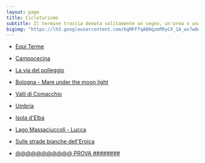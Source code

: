 ```yaml
---
layout: page
title: Cicloturismo
subtitle: Il termine traccia denota solitamente un segno, un'orma o una scia, ma possiede diversi altri significati.
bigimg: "https://lh3.googleusercontent.com/bgMFFTqA8NqzmPDyCX_1A_ws7wOn48fhehLGmaHkrF3xTQ7A_TDpPh6vtgvR3m-X32I0tkYcBH_Mg0aO-3IQDljdtnaQ53R_ifolH2fA_rSTc3PYg3tmB9vecjM3f7o11m9V5xQ5cwT2sfCblY8zI7X1jggFzq3XB7UcW_qhIXRlgJ_lIQjdfL_pp5OOftJ7i0JWlO2kawykEDzOixiXLRG5bK0gwft8oGhlrpprKU5exxXvBt71-WZ1fHjlc2AQFBoZPVX-9ecznKN-YUJKe4n71sFGPoek93yah_hHX3af5FtsW9zwDU31wUFQ-oaYW7FDRXLQpyrC6AA-tdNA4ZcBSFaK8wTJ2EA1sfd4znthJ39CkROTTLLQC8R3e6GfgffxhoiixZKsIv1XGROZJnWFAoY4JyDewXvVw2vpJDwwsMBe-zX5aatkJDutohbeYJFBRIZOdHiQomcZ1i-Q6lnVymxyHFbg--DJyuXZEbqClvZRy1rPEYMp946PAVaoPmqQjODcLOJ8dbCL7P67KCYsnYsAmsnMOrlQwGdonzSb31uIMmb1MH54C_FIY6pL56zuB2NqKJm-tDR_yXx5lsG1dHKkXK0=w901-h600-no"
---
```



- <a href="https://drive.google.com/open?id=1xvuLJJB35LNyThXZ-8sD9m0CpVE&usp=sharing" target="_blank">Equi Terme</a>
- <a href="https://drive.google.com/open?id=1oRC8jGOxfGSZ1sPGiUeqbCFEbIQ&usp=sharing" target="_blank">Campocecina</a>
- <a href="https://drive.google.com/open?id=1cdFs43xWW_7_O9ucBDpPOkYXX6A&usp=sharing" target="_blank">La via del polleggio</a>
- <a href="https://drive.google.com/open?id=1Ga2C1ro7J0g-n8TUDnblOP8f0ls&usp=sharing" target="_blank">Bologna - Mare under the moon light</a>
- <a href="https://drive.google.com/open?id=11sB4F4Par19TgiNMzytU75Pn5kc&usp=sharing" target="_blank">Valli di Comacchio</a>
- <a href="https://drive.google.com/open?id=1q9x-WGZSyVwA9mUGt2RYapILjes&usp=sharing" target="_blank">Umbria</a>
- <a href="https://drive.google.com/open?id=1Q4jkeLe5KafmOrMhnDVWsbMWh6U&usp=sharing" target="_blank">Isola d'Elba</a>
- <a href="https://drive.google.com/open?id=1WSDh3--R4NSNzPPQ-YOB0YDv6FM&usp=sharing" target="_blank">Lago Massaciuccoli - Lucca</a>
- <a href="https://drive.google.com/open?id=1HEbczwzu4U1_5NzpV0zYkfC15uw&usp=sharing" target="_blank">Sulle strade bianche dell'Eroica</a>

- <a href="mappa.html?mappa=tracks/bike/da-berceto-ad-aulla-tappa-11-in-bici.geojson" target="_blank">@@@@@@@@@@@ PROVA ########</a>






